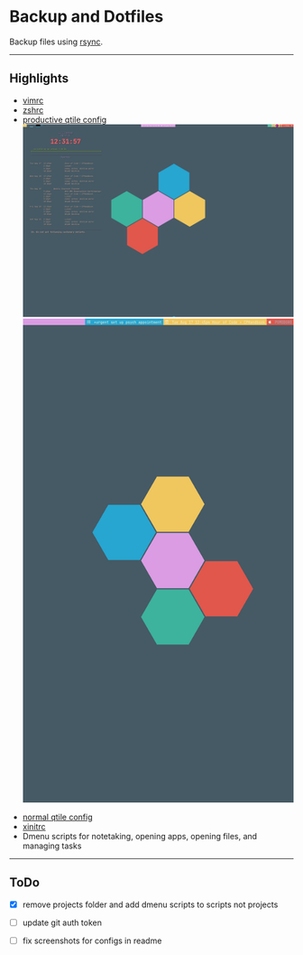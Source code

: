 # Backup and Dotfiles
Backup files using [rsync](https://wiki.archlinux.org/title/rsync).

----

## Highlights
- [vimrc](./dotfiles/.vimrc)
- [zshrc](./dotfiles/.zshrc)
- [productive qtile config](./dotfiles/qtile/productive_config.py)   
![Productive Config](PC_productive_screen1.png) 
![Productive Config](PC_productive_screen2.png)    
<!-- ![Productive Config](PC_productive_screen2.png =250x)     -->

- [normal qtile config](./dotfiles/qtile/fun_config.py)
- [xinitrc](./dotfiles/.xinitrc)
- Dmenu scripts for notetaking, opening apps, opening files, and managing tasks

---

## ToDo

- [x] remove projects folder and add dmenu scripts to scripts not projects
- [ ] update git auth token
- [ ] fix screenshots for configs in readme




